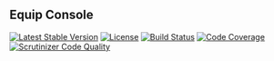 ## Equip Console

[![Latest Stable Version](https://img.shields.io/packagist/v/equip/console.svg)](https://packagist.org/packages/equip/console)
[![License](https://img.shields.io/packagist/l/equip/console.svg)](https://github.com/equip/console/blob/master/LICENSE)
[![Build Status](https://travis-ci.org/equip/console.svg)](https://travis-ci.org/equip/console)
[![Code Coverage](https://scrutinizer-ci.com/g/equip/console/badges/coverage.png?b=master)](https://scrutinizer-ci.com/g/equip/console/?branch=master)
[![Scrutinizer Code Quality](https://scrutinizer-ci.com/g/equip/console/badges/quality-score.png?b=master)](https://scrutinizer-ci.com/g/equip/console/?branch=master)

